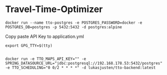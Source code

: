 # Travel-Time-Optimizer

```docker
docker run --name tto-postgres -e POSTGRES_PASSWORD=docker -e POSTGRES_DB=postgres -p 5432:5432 -d postgres:alpine
```

Copy paste API Key to application.yml

```shell script
export GPG_TTY=$(tty)
```

```docker

docker run -e TTO_MAPS_API_KEY="" -e SPRING_DATASOURCE_URL="jdbc:postgresql://192.168.178.53:5432/postgres" -e TTO_SCHEDULING="0 0/2 * * * *" -d lukasjusten/tto-backend:latest

```